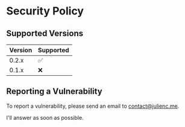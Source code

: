 # Security Policy

## Supported Versions


| Version | Supported          |
| ------- | ------------------ |
| 0.2.x   | :white_check_mark: |
| 0.1.x   | :x:                |

## Reporting a Vulnerability

To report a vulnerability, please send an email to contact@julienc.me.

I'll answer as soon as possible.
